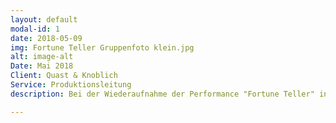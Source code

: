 ```yaml
---
layout: default
modal-id: 1
date: 2018-05-09
img: Fortune Teller Gruppenfoto klein.jpg
alt: image-alt
Date: Mai 2018
Client: Quast & Knoblich
Service: Produktionsleitung
description: Bei der Wiederaufnahme der Performance "Fortune Teller" in den Sophiensälen in Berlin habe ich die Produktionsleitung übernommen. Das beinhaltete die gemeinsame Erstellung des Finanzplans, Betreuung des Budgets, die Erstellung von Zeitplänen, die Kommunikation mit dem Spielort und den Beteiligten, die Organisation und Betreuung der Proben und Aufführungen, sowie die Abrechnung des Projekts. 

---
```

